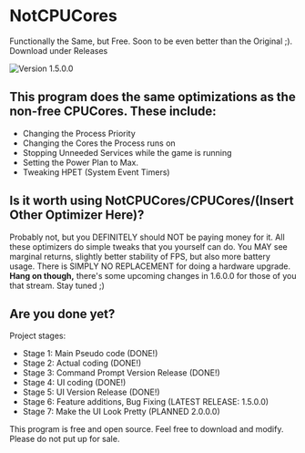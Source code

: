 # NotCPUCores
Functionally the Same, but Free. Soon to be even better than the Original ;). Download under Releases

![Version 1.5.0.0](https://i.imgur.com/NSZQc0b.gif)

## This program does the same optimizations as the non-free CPUCores. These include:

* Changing the Process Priority
* Changing the Cores the Process runs on
* Stopping Unneeded Services while the game is running
* Setting the Power Plan to Max.
* Tweaking HPET (System Event Timers)

## Is it worth using NotCPUCores/CPUCores/(Insert Other Optimizer Here)?

Probably not, but you DEFINITELY should NOT be paying money for it. All these optimizers do simple tweaks that you yourself can do. You MAY see marginal returns, slightly better stability of FPS, but also more battery usage. There is SIMPLY NO REPLACEMENT for doing a hardware upgrade. **Hang on though,** there's some upcoming changes in 1.6.0.0 for those of you that stream. Stay tuned ;)

## Are you done yet?

Project stages:

* Stage 1: Main Pseudo code (DONE!)
* Stage 2: Actual coding (DONE!)
* Stage 3: Command Prompt Version Release (DONE!)
* Stage 4: UI coding (DONE!)
* Stage 5: UI Version Release (DONE!)
* Stage 6: Feature additions, Bug Fixing (LATEST RELEASE: 1.5.0.0)
* Stage 7: Make the UI Look Pretty (PLANNED 2.0.0.0)

This program is free and open source. Feel free to download and modify. Please do not put up for sale.

